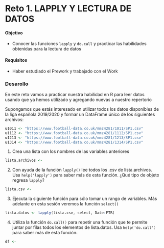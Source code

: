 # Reto 1. LAPPLY Y LECTURA DE DATOS

#### Objetivo

- Conocer las funciones `lapply` y `do.call` y practicar las habilidades obtenidas para la lectura de datos

#### Requisitos

- Haber estudiado el Prework y trabajado con el Work

### Desarollo
En este reto vamos a practicar nuestra habilidad en R para leer datos usando 
que ya hemos utilizado y agregando nuevas a nuestro repertorio

Supongamos que estás interesado en utilizar todos los datos disponibles de la 
liga española 2019/2020 y formar un DataFrame único de los siguientes archivos:

```R
u1011 <- "https://www.football-data.co.uk/mmz4281/1011/SP1.csv"
u1112 <- "https://www.football-data.co.uk/mmz4281/1112/SP1.csv"
u1213 <- "https://www.football-data.co.uk/mmz4281/1213/SP1.csv"
u1314 <- "https://www.football-data.co.uk/mmz4281/1314/SP1.csv"
```

1. Crea una lista con los nombres de las variables anteriores
```R
lista.archivos <- 
```

2. Con ayuda de la función `lapply()` lee todos los .csv de lista.archivos. Usa 
`help('lapply')` para saber más de esta función. ¿Qué tipo de objeto regresa `lapply`?
```R
lista.csv <- 
```

3. Ejecuta la siguiente función para sólo tomar un rango de variables. 
Más adelante en esta sesión veremos la función `select()`
```R
lista.datos <- lapply(lista.csv, select, Date:FTR)
```

4. Utiliza la función `do.call()` para repetir una función que te permite juntar 
por filas todos los elementos de lista.datos. Usa `help('do.call')` para saber más 
de esta función.
```R
df <- 
```
